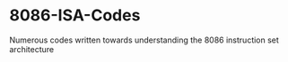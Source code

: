 # 8086-ISA-Codes
Numerous codes written towards understanding the 8086 instruction set architecture
